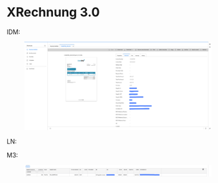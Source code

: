 # XRechnung 3.0

IDM:

<figure><img src="../../../../../../.gitbook/assets/image (350).png" alt=""><figcaption></figcaption></figure>

LN:



M3:

<figure><img src="../../../../../../.gitbook/assets/image.png" alt=""><figcaption></figcaption></figure>
